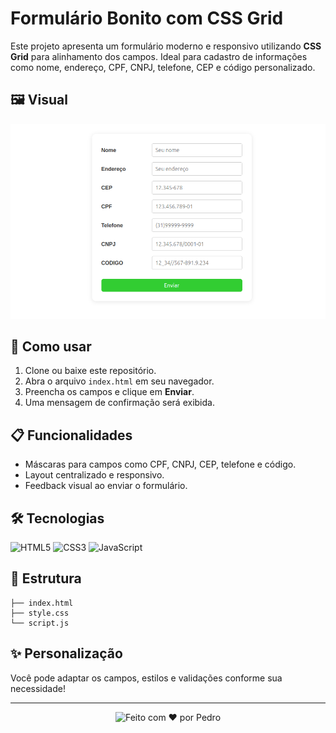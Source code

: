 # Formulário Bonito com CSS Grid

Este projeto apresenta um formulário moderno e responsivo utilizando **CSS Grid** para alinhamento dos campos. Ideal para cadastro de informações como nome, endereço, CPF, CNPJ, telefone, CEP e código personalizado.

## 🖼️ Visual
<p align="center">
  <img src="./img/formulario.png" alt="Formulário" width="800"/>
</p>

## 🚀 Como usar

1. Clone ou baixe este repositório.
2. Abra o arquivo `index.html` em seu navegador.
3. Preencha os campos e clique em **Enviar**.
4. Uma mensagem de confirmação será exibida.

## 📋 Funcionalidades

- Máscaras para campos como CPF, CNPJ, CEP, telefone e código.
- Layout centralizado e responsivo.
- Feedback visual ao enviar o formulário.

## 🛠️ Tecnologias

![HTML5](https://img.shields.io/badge/HTML5-E34F26?logo=html5&logoColor=white)
![CSS3](https://img.shields.io/badge/CSS3-1572B6?logo=css3&logoColor=white)
![JavaScript](https://img.shields.io/badge/JavaScript-F7DF1E?logo=javascript&logoColor=black)

## 📁 Estrutura

```
├── index.html
├── style.css
└── script.js
```

## ✨ Personalização

Você pode adaptar os campos, estilos e validações conforme sua necessidade!

---

<p align="center">
  <img src="https://img.shields.io/badge/Feito%20com-%E2%9D%A4-red" alt="Feito com ❤️ por Pedro">
</p>
